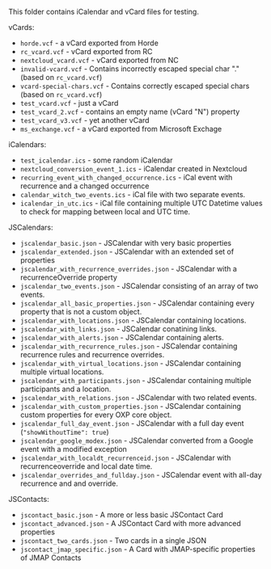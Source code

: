 This folder contains iCalendar and vCard files for testing.

vCards:

* `horde.vcf` - a vCard exported from Horde
* `rc_vcard.vcf` - vCard exported from RC
* `nextcloud_vcard.vcf` - vCard exported from NC
* `invalid-vcard.vcf` - Contains incorrectly escaped special char "." (based on `rc_vcard.vcf`)
* `vcard-special-chars.vcf` - Contains correctly escaped special chars (based on `rc_vcard.vcf`)
* `test_vcard.vcf` - just a vCard
* `test_vcard_2.vcf` - contains an empty name (vCard "N") property
* `test_vcard_v3.vcf` - yet another vCard
* `ms_exchange.vcf` - a vCard exported from Microsoft Exchage

iCalendars:

* `test_icalendar.ics` - some random iCalendar
* `nextcloud_conversion_event_1.ics` - iCalendar created in Nextcloud
* `recurring_event_with_changed_occurrence.ics` - iCal event with recurrence and a changed occurrence
* `calendar_witch_two_events.ics` - iCal file with two separate events.
* `icalendar_in_utc.ics` - iCal file containing multiple UTC Datetime values to check for mapping between local and UTC time.

JSCalendars:

* `jscalendar_basic.json` - JSCalendar with very basic properties
* `jscalendar_extended.json` - JSCalendar with an extended set of properties
* `jscalendar_with_recurrence_overrides.json` - JSCalendar with a recurrenceOverride property
* `jscalendar_two_events.json` - JSCalendar consisting of an array of two events.
* `jscalendar_all_basic_properties.json` - JSCalendar containing every property that is not a custom object.
* `jscalendar_with_locations.json` - JSCalendar containing locations.
* `jscalendar_with_links.json` - JSCalendar conatining links.
* `jscalendar_with_alerts.json` - JSCalendar containing alerts.
* `jscalendar_with_recurrence_rules.json` - JSCalendar containing recurrence rules and recurrence overrides.
* `jscalendar_with_virtual_locations.json` - JSCalendar containing multiple virtual locations.
* `jscalendar_with_participants.json` - JSCalendar containing multiple participants and a location.
* `jscalendar_with_relations.json` - JSCalendar with two related events.
* `jscalendar_with_custom_properties.json` - JSCalendar containing custom properties for every OXP core object.
* `jscalendar_full_day_event.json` - JSCalendar with a full day event (`"showWithoutTime": true`)
* `jscalendar_google_modex.json` - JSCalendar converted from a Google event with a modified exception
* `jscalendar_with_localdt_recurrenceid.json` - JSCalendar with recurrenceoverride and local date time.
* `jscalendar_overrides_and_fullday.json` - JSCalendar event with all-day recurrence and and override.

JSContacts:

* `jscontact_basic.json` - A more or less basic JSContact Card
* `jscontact_advanced.json` - A JSContact Card with more advanced properties
* `jscontact_two_cards.json` - Two cards in a single JSON
* `jscontact_jmap_specific.json` - A Card with JMAP-specific properties of JMAP Contacts
